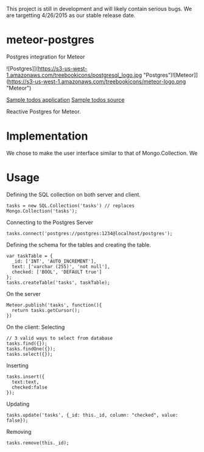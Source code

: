 This project is still in development and will likely contain serious bugs. We are targetting 4/26/2015 as our stable release date.

# meteor-postgres
Postgres integration for Meteor


![Postgres]](https://s3-us-west-1.amazonaws.com/treebookicons/postgresql_logo.jpg "Postgres")![Meteor]](https://s3-us-west-1.amazonaws.com/treebookicons/meteor-logo.png  "Meteor")

[Sample todos application](www.github.com/notreadyyet)
[Sample todos source](www.github.com/notreadyyet)

Reactive Postgres for Meteor.

# Implementation

We chose to make the user interface similar to that of Mongo.Collection. We

# Usage

Defining the SQL collection on both server and client.

    tasks = new SQL.Collection('tasks') // replaces Mongo.Collection('tasks');

Connecting to the Postgres Server

    tasks.connect('postgres://postgres:1234@localhost/postgres');

Defining the schema for the tables and creating the table.

    var taskTable = {
      _id: ['INT', 'AUTO_INCREMENT'],
      text: ['varchar (255)', 'not null'],
      checked: ['BOOL', 'DEFAULT true']
    };
    tasks.createTable('tasks', taskTable);

On the server

    Meteor.publish('tasks', function(){
      return tasks.getCursor();
    })

On the client:
Selecting

    // 3 valid ways to select from database
    tasks.find({});
    tasks.findOne({});
    tasks.select({});
Inserting

    tasks.insert({
      text:text,
      checked:false
    });
Updating

    tasks.update('tasks', {_id: this._id, column: "checked", value: false});
Removing

    tasks.remove(this._id);